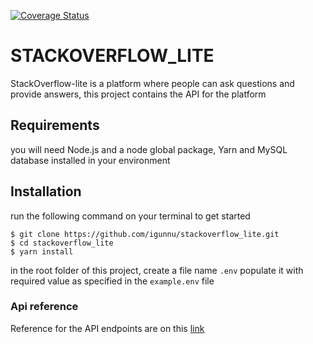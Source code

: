 [![Coverage Status](https://coveralls.io/repos/github/igunnu/stackoverflow_lite/badge.svg)](https://coveralls.io/github/igunnu/stackoverflow_lite)
# STACKOVERFLOW_LITE
StackOverflow-lite is a platform where people can ask questions and provide answers, this project contains the API for the platform
## Requirements
you will need Node.js and a node global package, Yarn and MySQL database installed in your environment
## Installation
run the following command on your terminal to get started

    $ git clone https://github.com/igunnu/stackoverflow_lite.git
    $ cd stackoverflow_lite
    $ yarn install
in the root folder of this project, create a file name `.env` populate it with required value as specified in the `example.env` file

### Api reference
Reference for the API endpoints are on this [link
](https://documenter.getpostman.com/view/7199664/2s83f4KvJj)
